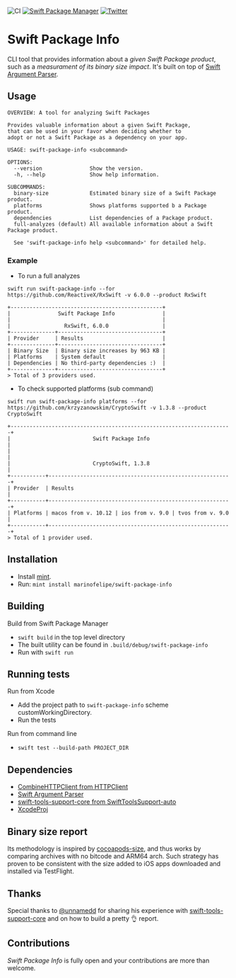![CI](https://github.com/marinofelipe/swift-package-info/workflows/CI/badge.svg)
[![Swift Package Manager](https://rawgit.com/jlyonsmith/artwork/master/SwiftPackageManager/swiftpackagemanager-compatible.svg)](https://swift.org/package-manager/)
[![Twitter](https://img.shields.io/badge/twitter-@_marinofelipe-blue.svg?style=flat)](https://twitter.com/_marinofelipe)

# Swift Package Info
CLI tool that provides information about a *given Swift Package product*, such as a *measurament of its binary size impact*.
It's built on top of [Swift Argument Parser](https://github.com/apple/swift-argument-parser).

## Usage
```
OVERVIEW: A tool for analyzing Swift Packages

Provides valuable information about a given Swift Package,
that can be used in your favor when deciding whether to
adopt or not a Swift Package as a dependency on your app.

USAGE: swift-package-info <subcommand>

OPTIONS:
  --version               Show the version.
  -h, --help              Show help information.

SUBCOMMANDS:
  binary-size             Estimated binary size of a Swift Package product.
  platforms               Shows platforms supported b a Package product.
  dependencies            List dependencies of a Package product.
  full-analyzes (default) All available information about a Swift Package product.

  See 'swift-package-info help <subcommand>' for detailed help.
```

### Example
- To run a full analyzes
```
swift run swift-package-info --for https://github.com/ReactiveX/RxSwift -v 6.0.0 --product RxSwift
```
```
+------------------------------------------------+
|               Swift Package Info               |
|                                                |
|                 RxSwift, 6.0.0                 |
+--------------+---------------------------------+
| Provider     | Results                         |
+--------------+---------------------------------+
| Binary Size  | Binary size increases by 963 KB |
| Platforms    | System default                  |
| Dependencies | No third-party dependencies :)  |
+--------------+---------------------------------+
> Total of 3 providers used.
```

- To check supported platforms (sub command)
```
swift run swift-package-info platforms --for https://github.com/krzyzanowskim/CryptoSwift -v 1.3.8 --product CryptoSwift
```
```
+----------------------------------------------------------------------+
|                          Swift Package Info                          |
|                                                                      |
|                          CryptoSwift, 1.3.8                          |
+-----------+----------------------------------------------------------+
| Provider  | Results                                                  |
+-----------+----------------------------------------------------------+
| Platforms | macos from v. 10.12 | ios from v. 9.0 | tvos from v. 9.0 |
+-----------+----------------------------------------------------------+
> Total of 1 provider used.
```

## Installation
* Install [mint](https://github.com/yonaskolb/Mint).
* Run: `mint install marinofelipe/swift-package-info`

## Building
Build from Swift Package Manager

* `swift build` in the top level directory 
* The built utility can be found in `.build/debug/swift-package-info`
* Run with `swift run`

## Running tests
Run from Xcode

* Add the project path to `swift-package-info` scheme customWorkingDirectory.
* Run the tests

Run from command line

* `swift test --build-path PROJECT_DIR`

## Dependencies
* [CombineHTTPClient from HTTPClient](https://github.com/marinofelipe/http_client/blob/main/Package.swift)
* [Swift Argument Parser](https://github.com/apple/swift-argument-parser)
* [swift-tools-support-core from SwiftToolsSupport-auto](https://github.com/apple/swift-tools-support-core/blob/main/Package.swift)
* [XcodeProj](https://github.com/tuist/XcodeProj.git)

## Binary size report
Its methodology is inspired by [cocoapods-size](https://github.com/google/cocoapods-size), and thus works by comparing archives with no bitcode and ARM64 arch.
Such strategy has proven to be consistent with the size added to iOS apps downloaded and installed via TestFlight.

## Thanks
Special thanks to [@unnamedd](https://github.com/unnamedd) for sharing his experience with [swift-tools-support-core](https://github.com/apple/swift-tools-support-core) and on how to build a pretty 👌 report.

## Contributions
*Swift Package Info* is fully open and your contributions are more than welcome.